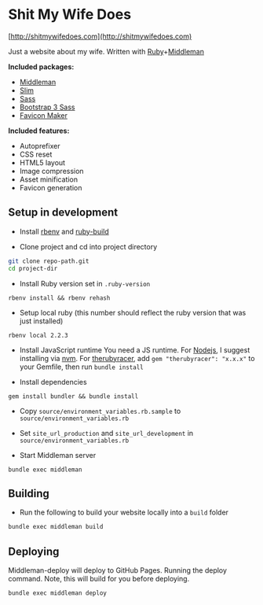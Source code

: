# Shit My Wife Does

[http://shitmywifedoes.com](http://shitmywifedoes.com)

Just a website about my wife. Written with [Ruby](https://www.ruby-lang.org/en/)+[Middleman](http://middlemanapp.com)

**Included packages:**

* [Middleman](http://middlemanapp.com/)
* [Slim](http://slim-lang.com/)
* [Sass](http://sass-lang.com/)
* [Bootstrap 3 Sass](https://github.com/twbs/bootstrap-sass)
* [Favicon Maker](https://github.com/follmann/middleman-favicon-maker)

**Included features:**

* Autoprefixer
* CSS reset
* HTML5 layout
* Image compression
* Asset minification
* Favicon generation

## Setup in development

* Install [rbenv](https://github.com/sstephenson/rbenv) and [ruby-build](https://github.com/sstephenson/ruby-build#installing-as-an-rbenv-plugin-recommended)

* Clone project and cd into project directory

```bash
git clone repo-path.git
cd project-dir
```

* Install Ruby version set in `.ruby-version`

```
rbenv install && rbenv rehash
```

* Setup local ruby (this number should reflect the ruby version that was just installed)

```
rbenv local 2.2.3
```

* Install JavaScript runtime
You need a JS runtime. For [Nodejs](http://nodejs.org/), I suggest installing via [nvm](https://github.com/creationix/nvm). For [therubyracer](https://github.com/cowboyd/therubyracer), add `gem "therubyracer": "x.x.x"` to your Gemfile, then run `bundle install`

* Install dependencies

```
gem install bundler && bundle install
```

* Copy `source/environment_variables.rb.sample` to `source/environment_variables.rb`
* Set `site_url_production` and `site_url_development` in `source/environment_variables.rb`

* Start Middleman server

```
bundle exec middleman
```

## Building

* Run the following to build your website locally into a `build` folder

```bash
bundle exec middleman build
```

## Deploying
Middleman-deploy will deploy to GitHub Pages. Running the deploy command. Note, this will build for you before deploying.
```bash
bundle exec middleman deploy
```
